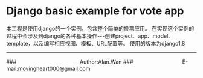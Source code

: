 Django basic example for vote app
===========================
本工程是使用django的一个实例，包含整个简单的投票应用。
在实现这个实例的过程中会涉及到django的各种基本操作---创建project、app、model、template，以及编写相应视图、模板、URL配置等。
使用的版本为django1.8

****
###　　　　　　　　　　　　Author:Alan.Wan
###　　　　　　　　　 E-mail:movingheart000@gmail.com
